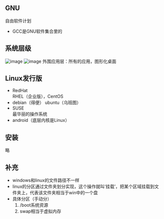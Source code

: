 ## GNU
自由软件计划  
- GCC是GNU软件集合里的
## 系统层级
![image](https://github.com/user-attachments/assets/59764f3e-44d6-4cf5-a6a8-855c5e68ebd0)
![image](https://github.com/user-attachments/assets/684a1086-87f4-4a45-8a66-2e733992d8d9)
外围应用层：所有的应用，图形化桌面
## Linux发行版
- RedHat  
  RHEL（企业版），CentOS
- debian（得便）
  ubuntu（乌班图）
- SUSE  
  最华丽的操作系统
- android（底层内核是Linux）
## 安装
略
## 补充
- windows和linux的文件路径不一样
- linux的分区通过文件夹划分实现，这个操作就叫‘挂载’，把某个区域挂载到文件夹上，代表该文件夹相当于win中的一个盘
- 具体分区（手动分）
  1. /boot系统资源
  2. swap相当于虚拟内存
